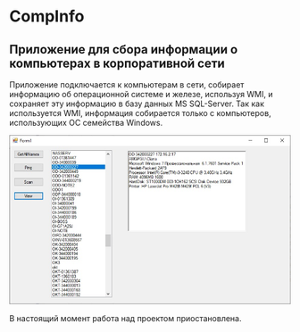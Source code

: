 # CompInfo
## Приложение для сбора информации о компьютерах в корпоративной сети
Приложение подключается к компьютерам в сети, собирает информацию об операционной системе и железе, используя WMI, и сохраняет эту информацию в базу данных MS SQL-Server.
Так как используется WMI, информация собирается только с компьютеров, использующих ОС семейства Windows.

![](https://github.com/RichardTheLionJokes/CompInfo/blob/master/Images/CompInfo.jpg)

В настоящий момент работа над проектом приостановлена.
